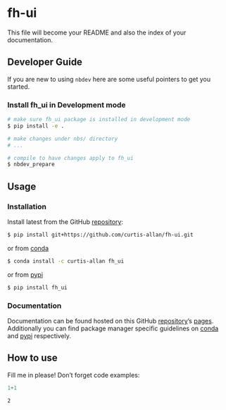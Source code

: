 # fh-ui


<!-- WARNING: THIS FILE WAS AUTOGENERATED! DO NOT EDIT! -->

This file will become your README and also the index of your
documentation.

## Developer Guide

If you are new to using `nbdev` here are some useful pointers to get you
started.

### Install fh_ui in Development mode

``` sh
# make sure fh_ui package is installed in development mode
$ pip install -e .

# make changes under nbs/ directory
# ...

# compile to have changes apply to fh_ui
$ nbdev_prepare
```

## Usage

### Installation

Install latest from the GitHub
[repository](https://github.com/curtis-allan/fh-ui):

``` sh
$ pip install git+https://github.com/curtis-allan/fh-ui.git
```

or from [conda](https://anaconda.org/curtis-allan/fh-ui)

``` sh
$ conda install -c curtis-allan fh_ui
```

or from [pypi](https://pypi.org/project/fh-ui/)

``` sh
$ pip install fh_ui
```

### Documentation

Documentation can be found hosted on this GitHub
[repository](https://github.com/curtis-allan/fh-ui)’s
[pages](https://curtis-allan.github.io/fh-ui/). Additionally you can
find package manager specific guidelines on
[conda](https://anaconda.org/curtis-allan/fh-ui) and
[pypi](https://pypi.org/project/fh-ui/) respectively.

## How to use

Fill me in please! Don’t forget code examples:

``` python
1+1
```

    2
